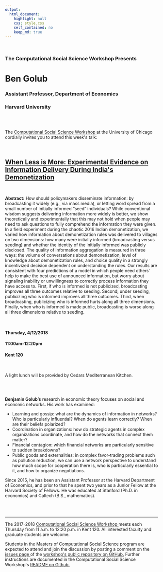 ```yaml
---
output:
  html_document:
    highlight: null
    css: style.css
    self_contained: no
    keep_md: true
---
```






<br>

<h3 class=pfblock-header> The Computational Social Science Workshop Presents </h3>

<h1 class=pfblock-header3> Ben Golub </h1>
<h3 class=pfblock-header3> Assistant Professor, Department of Economics </h3>
<h3 class=pfblock-header3> Harvard University </h3>

<br><br>



<p class=pfblock-header3>The <a href="https://macss.uchicago.edu/content/computation-workshop"> Computational Social Science Workshop </a> at the University of Chicago cordially invites you to attend this week's talk:</p>

<br>

<div class=pfblock-header3>
<h2 class=pfblock-header>
  <a href="https://github.com/uchicago-computation-workshop/ben_golub/blob/master/2018__golub__when_less_is_more.pdf" >When Less is More: Experimental Evidence on Information Delivery During India's Demonetization</a>
</h2>

<br>
</div>

<p class=footertext2>

**Abstract:** How should policymakers disseminate information: by broadcasting it widely (e.g., via mass media), or letting word spread from a small number of initially informed “seed” individuals? While conventional wisdom suggests delivering information more widely is better, we show theoretically and experimentally that
this may not hold when people may need to ask questions to fully comprehend the information they were given. In a field experiment during the chaotic 2016 Indian demonetization, we varied how information about demonetization rules was delivered to villages on two dimensions: how many were initially informed (broadcasting versus seeding) and whether the identity of the initially informed was publicly disclosed. The quality of information aggregation is measured in three ways: the volume of conversations about demonetization, level of knowledge about demonetization
rules, and choice quality in a strongly incentivized decision dependent on understanding the rules. Our results are consistent with four predictions of a model in which people need others’ help to make the best use of announced information, but worry about signaling inability or unwillingness to correctly process information they have access to. First, if who is informed is not publicized, broadcasting improves all three outcomes relative to seeding. Second, under seeding, publicizing who is informed improves all three outcomes. Third, when broadcasting, publicizing who is informed hurts along all three dimensions. Finally, when who is informed is made public, broadcasting is worse along all three dimensions relative to seeding.
</p>

<br>

<h4 class=pfblock-header3> Thursday, 4/12/2018 </h4>
<h4 class=pfblock-header3> 11:00am-12:20pm </h4>
<h4 class=pfblock-header3> Kent 120 </h4>

<br>

<p class=pfblock-header3>A light lunch will be provided by Cedars Mediterranean Kitchen.</p>

<br><br>

<p class=footertext2>

**Benjamin Golub’s** research in economic theory focuses on social and economic networks. His work has examined:

* Learning and gossip: what are the dynamics of information in networks? Who is particularly influential? When do agents learn correctly? When are their beliefs polarized?
* Coordination in organizations: how do strategic agents in complex organizations coordinate, and how do the networks that connect them matter?
* Financial contagion: which financial networks are particularly sensitive to sudden breakdowns?
* Public goods and externalities: in complex favor-trading problems such as pollution reduction, we can use a network perspective to understand how much scope for cooperation there is, who is particularly essential to it, and how to organize negotiations.
 
Since 2015, he has been an Assistant Professor at the Harvard Department of Economics, and prior to that he spent two years as a Junior Fellow at the Harvard Society of Fellows. He was educated at Stanford (Ph.D. in economics) and Caltech (B.S., mathematics).


</p>




<br><br>

---

<p class=footertext> The 2017-2018 <a href="https://macss.uchicago.edu/content/computation-workshop"> Computational Social Science Workshop </a> meets each Thursday from 11 a.m. to 12:20 p.m. in Kent 120. All interested faculty and graduate students are welcome.</p>

<p class=footertext>Students in the Masters of Computational Social Science program are expected to attend and join the discussion by posting a comment on the <a href="https://github.com/uchicago-computation-workshop/ben_golub/issues"> issues page </a> of the <a href="https://github.com/uchicago-computation-workshop/ben_golub"> workshop's public repository on GitHub.</a> Further instructions are documented in the Computational Social Science Workshop's <a href="https://github.com/uchicago-computation-workshop/README"> README on Github.</a></p>
